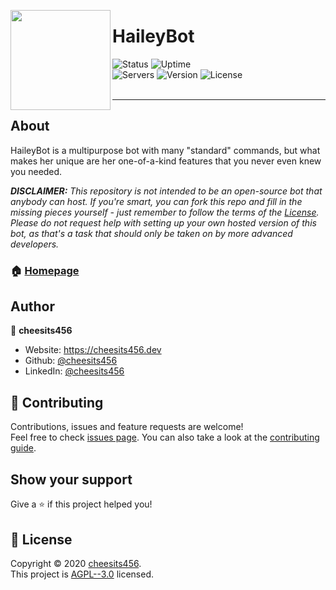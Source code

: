 <img src="https://www.haileybot.com/images/haileybot.png" align="left" height="160px"><h1>HaileyBot</h1>
  
![Status][status] ![Uptime][uptime]  
![Servers][servers] ![Version][version] ![License][license]  
<br><hr>

## About

HaileyBot is a multipurpose bot with many &#34;standard&#34; commands, but what makes her unique are her one-of-a-kind features that you never even knew you needed.

_**DISCLAIMER:** This repository is _not_ intended to be an open-source bot that anybody can host. If you're smart, you can fork this repo and fill in the missing pieces yourself - just remember to follow the terms of the [License](https://github.com/HaileyBot/haileybot/blob/master/LICENSE). Please do not request help with setting up your own hosted version of this bot, as that's a task that should only be taken on by more advanced developers._

### 🏠 [Homepage](https://www.haileybot.com)

## Author

👤 **cheesits456**

* Website: https://cheesits456.dev
* Github: [@cheesits456](https://github.com/cheesits456)
* LinkedIn: [@cheesits456](https://linkedin.com/in/cheesits456)

## 🤝 Contributing

Contributions, issues and feature requests are welcome!<br />Feel free to check [issues page](https://github.com/cheesits456/haileybot/issues). You can also take a look at the [contributing guide](https://github.com/cheesits456/haileybot/blob/master/CONTRIBUTING.md).

## Show your support

Give a ⭐️ if this project helped you!

## 📝 License

Copyright © 2020 [cheesits456](https://github.com/cheesits456).<br />
This project is [AGPL--3.0](https://github.com/cheesits456/haileybot/blob/master/LICENSE) licensed.



[status]: https://img.shields.io/badge/dynamic/json?color=brightgreen&label=status&query=status&url=https%3A%2F%2Fdiscord.bots.gg%2Fapi%2Fv1%2Fbots%2F423637161632464906&style=flat-square
[uptime]: https://img.shields.io/uptimerobot/ratio/m784065506-f9e54410b7e5bb102ad08c84?style=flat-square&color=0a0
[servers]: https://img.shields.io/badge/dynamic/json?label=servers&query=guildCount&url=https%3A%2F%2Fdiscord.bots.gg%2Fapi%2Fv1%2Fbots%2F423637161632464906&style=flat-square&color=2c75ff
[version]: https://img.shields.io/github/package-json/v/HaileyBot/haileybot?color=5F4DEF&style=flat-square
[license]: https://img.shields.io/github/license/HaileyBot/haileybot?style=flat-square&color=blueviolet
